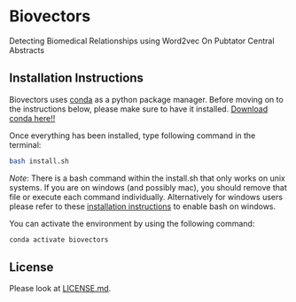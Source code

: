 # Biovectors
Detecting Biomedical Relationships using Word2vec On Pubtator Central Abstracts

## Installation Instructions

Biovectors uses [conda](http://conda.pydata.org/docs/intro.html) as a python package manager.
Before moving on to the instructions below, please make sure to have it installed.
[Download conda here!!](https://docs.conda.io/en/latest/miniconda.html)

Once everything has been installed, type following command in the terminal:

```bash
bash install.sh
```
_Note_:
There is a bash command within the install.sh that only works on unix systems.
If you are on windows (and possibly mac), you should remove that file or execute each command individually.
Alternatively for windows users please refer to these [installation instructions](https://itsfoss.com/install-bash-on-windows/) to enable bash on windows.

You can activate the environment by using the following command:

```bash
conda activate biovectors
```

## License

Please look at [LICENSE.md](LICENSE.md).